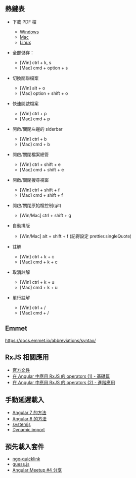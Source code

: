 ## 熱鍵表

- 下載 PDF 檔
    - [Windows](https://code.visualstudio.com/shortcuts/keyboard-shortcuts-windows.pdf)
    - [Mac](https://code.visualstudio.com/shortcuts/keyboard-shortcuts-macos.pdf)
    - [Linux](https://code.visualstudio.com/shortcuts/keyboard-shortcuts-linux.pdf)

- 全部儲存：
    - [Win] ctrl + k, s
    - [Mac] cmd + option + s

- 切換關聯檔案
    - [Win] alt + o
    - [Mac] option + shift + o

- 快速開啟檔案
    - [Win] ctrl + p
    - [Mac] cmd + p

- 開啟/關閉左邊的 siderbar
    - [Win] ctrl + b
    - [Mac] cmd + b

- 開啟/關閉檔案總管
    - [Win] ctrl + shift + e
    - [Mac] cmd + shift + e

- 開啟/關閉搜尋視窗
    - [Win] ctrl + shift + f
    - [Mac] cmd + shift + f

- 開啟/關閉原始檔控制(git)
    - [Win/Mac] ctrl + shift + g

- 自動排版
    - [Win/Mac] alt + shift + f (記得設定 prettier.singleQuote)

- 註解
    - [Win] ctrl + k + c
    - [Mac] cmd + k + c

- 取消註解
    - [Win] ctrl + k + u
    - [Mac] cmd + k + u

- 單行註解
    - [Win] ctrl + /
    - [Mac] cmd + /

## Emmet

https://docs.emmet.io/abbreviations/syntax/

## RxJS 相關應用

- [官方文件](https://rxjs-dev.firebaseapp.com/)
- [在 Angular 中應用 RxJS 的 operators (1) - 基礎篇](https://wellwind.idv.tw/blog/2018/11/13/mastering-angular-29-angular-with-rxjs-basic/)
- [在 Angular 中應用 RxJS 的 operators (2) - 進階應用](https://wellwind.idv.tw/blog/2018/11/14/mastering-angular-30-angular-with-rxjs-advanced/)

## 手動延遲載入

- [Angular 7 的方法](https://blog.kevinyang.net/2017/11/08/manual-lazy-loading/)
- [Angular 8 的方法](https://wellwind.idv.tw/blog/2019/06/04/angular-8-dynamic-load-module/)
- [systemjs](https://github.com/systemjs/systemjs)
- [Dynamic import](https://v8.dev/features/dynamic-import)

## 預先載入套件

- [ngx-quicklink](https://github.com/mgechev/ngx-quicklink)
- [guess.js](https://github.com/guess-js/guess)
- [Angular Meetup #4 分享](https://www.facebook.com/groups/augularjs.tw/permalink/2661416317202055/)